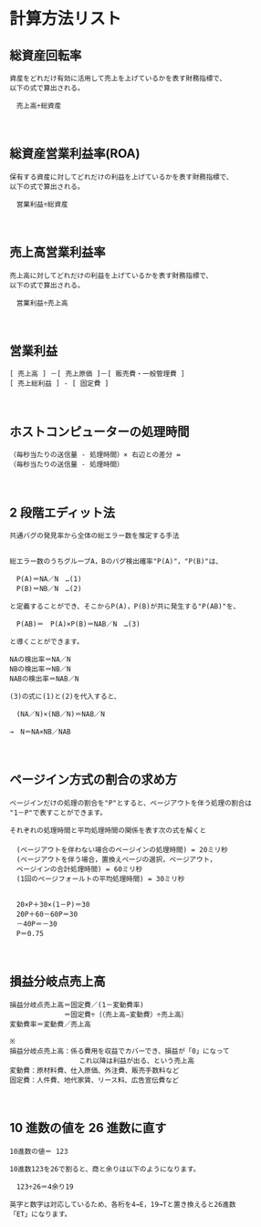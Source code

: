 # 計算方法リスト

## <strong>総資産回転率</strong>

```text
資産をどれだけ有効に活用して売上を上げているかを表す財務指標で、
以下の式で算出される。

　売上高÷総資産
```

<br>

## <strong>総資産営業利益率(ROA)</strong>

```text
保有する資産に対してどれだけの利益を上げているかを表す財務指標で、
以下の式で算出される。

　営業利益÷総資産
```

<br>

## <strong>売上高営業利益率</strong>

```text
売上高に対してどれだけの利益を上げているかを表す財務指標で、
以下の式で算出される。

　営業利益÷売上高
```

<br>

## <strong>営業利益</strong>

```text
[ 売上高 ] －[ 売上原価 ]－[ 販売費・一般管理費 ]
[ 売上総利益 ] - [ 固定費 ]
```

<br>

## <strong>ホストコンピューターの処理時間</strong>

```text
（毎秒当たりの送信量 - 処理時間）× 右辺との差分 =
（毎秒当たりの送信量 - 処理時間）
```

<br>

## <strong>2 段階エディット法</strong>

```text
共通バグの発見率から全体の総エラー数を推定する手法


総エラー数のうちグループA，Bのバグ検出確率"P(A)"，"P(B)"は、

　P(A)＝NA／N　…(1)
　P(B)＝NB／N　…(2)

と定義することができ、そこからP(A)，P(B)が共に発生する"P(AB)"を、

　P(AB)＝　P(A)×P(B)＝NAB／N　…(3)

と導くことができます。

NAの検出率＝NA／N
NBの検出率＝NB／N
NABの検出率＝NAB／N

(3)の式に(1)と(2)を代入すると、

　(NA／N)×(NB／N)＝NAB／N

→　N＝NA×NB／NAB
```

<br>

## <strong>ページイン方式の割合の求め方</strong>

```text
ページインだけの処理の割合を"P"とすると、ページアウトを伴う処理の割合は
"1－P"で表すことができます。

それぞれの処理時間と平均処理時間の関係を表す次の式を解くと
　
　(ページアウトを伴わない場合のページインの処理時間) = 20ミリ秒
　(ページアウトを伴う場合，置換えページの選択，ページアウト，
　ページインの合計処理時間) = 60ミリ秒
　(1回のページフォールトの平均処理時間) = 30ミリ秒


　20×P＋30×(1－P)＝30
　20P＋60－60P＝30
　－40P＝－30
　P＝0.75
```

<br>

## <strong>損益分岐点売上高</strong>

```text
損益分岐点売上高＝固定費／(1－変動費率)
　　　　　　　　＝固定費÷｛（売上高−変動費）÷売上高｝
変動費率＝変動費／売上高

※
損益分岐点売上高：係る費用を収益でカバーでき、損益が「0」になって
                 これ以降は利益が出る、という売上高
変動費：原材料費、仕入原価、外注費、販売手数料など
固定費：人件費、地代家賃、リース料、広告宣伝費など
```

<br>

## <strong>10 進数の値を 26 進数に直す</strong>

```text
10進数の値＝ 123

10進数123を26で割ると、商と余りは以下のようになります。

　123÷26＝4余り19

英字と数字は対応しているため、各桁を4→E，19→Tと置き換えると26進数
「ET」になります。
```

<br>

## <strong></strong>

```text

```
